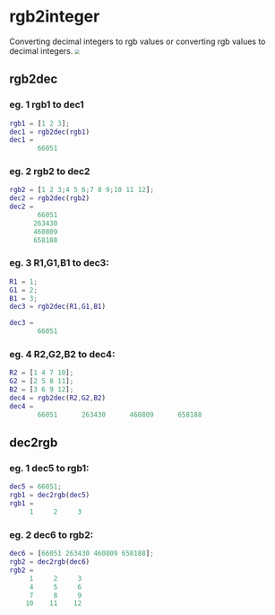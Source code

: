 # rgb2integer
Converting decimal integers to rgb values or converting rgb values to decimal integers.  <img src="https://github.com/ScientificProgrammerOwner/rgb2integer/blob/main/pic.png" style="zoom:50%;" />
## rgb2dec
### eg. 1 rgb1 to dec1
```matlab
rgb1 = [1 2 3];
dec1 = rgb2dec(rgb1)
dec1 =
       66051
```

### eg. 2 rgb2 to dec2
```matlab
rgb2 = [1 2 3;4 5 6;7 8 9;10 11 12];
dec2 = rgb2dec(rgb2)
dec2 =
       66051
      263430
      460809
      658188
```
      
### eg. 3 R1,G1,B1 to dec3:
```matlab
R1 = 1;
G1 = 2;
B1 = 3;
dec3 = rgb2dec(R1,G1,B1)

dec3 =
       66051
```

### eg. 4 R2,G2,B2 to dec4:
```matlab
R2 = [1 4 7 10];
G2 = [2 5 8 11];
B2 = [3 6 9 12];
dec4 = rgb2dec(R2,G2,B2)
dec4 =
       66051      263430      460809      658188
```
## dec2rgb
### eg. 1 dec5 to rgb1:
```matlab
dec5 = 66051;
rgb1 = dec2rgb(dec5)
rgb1 =
     1     2     3
```

### eg. 2 dec6 to rgb2:
```matlab
dec6 = [66051 263430 460809 658188];
rgb2 = dec2rgb(dec6)
rgb2 =
     1     2     3
     4     5     6
     7     8     9
    10    11    12
```
